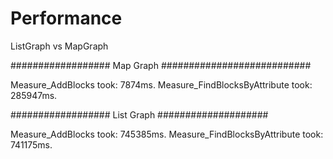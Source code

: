 # Performance
 ListGraph vs MapGraph 

################## Map Graph ###########################


Measure_AddBlocks took: 7874ms.
Measure_FindBlocksByAttribute took: 285947ms.


################## List Graph ####################

Measure_AddBlocks took: 745385ms.
Measure_FindBlocksByAttribute took: 741175ms.
